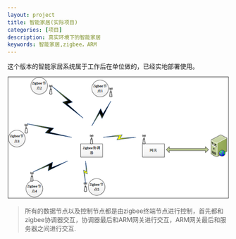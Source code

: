 ```yaml
---
layout: project
title: 智能家居(实际项目)
categories: [项目]
description: 真实环境下的智能家居
keywords: 智能家居,zigbee，ARM
---
```


这个版本的智能家居系统属于工作后在单位做的，已经实地部署使用。

![](/res/img/project/smart_home_work.png)

> 所有的数据节点以及控制节点都是由zigbee终端节点进行控制，首先都和zigbee协调器交互，协调器最后和ARM网关进行交互，ARM网关最后和服务器之间进行交互.

